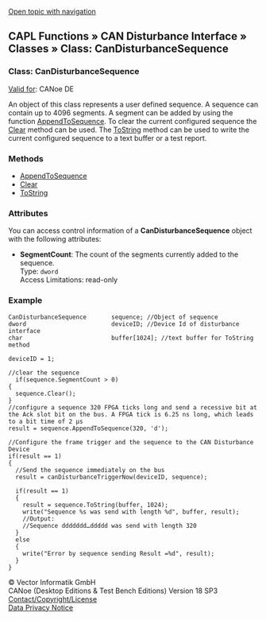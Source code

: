 [Open topic with navigation](../../../../../CANoeDEFamily.htm#Topics/CAPLFunctions/CANDisturbance/Classes/CAPLfunctionCanDisturbanceSequence.md)

## CAPL Functions » CAN Disturbance Interface » Classes » Class: CanDisturbanceSequence

### Class: CanDisturbanceSequence

[Valid for](../../../Shared/FeatureAvailability.md): CANoe DE

An object of this class represents a user defined sequence. A sequence can contain up to 4096 segments. A segment can be added by using the function [AppendToSequence](../Functions/CAPLfunctionCanDisturbanceSequenceAppendToSequence.md). To clear the current configured sequence the [Clear](../Functions/CAPLfunctionCanDisturbanceSequenceClear.md) method can be used. The [ToString](../Functions/CAPLfunctionCanDisturbanceSequenceToString.md) method can be used to write the current configured sequence to a text buffer or a test report.

### Methods

- [AppendToSequence](../Functions/CAPLfunctionCanDisturbanceSequenceAppendToSequence.md)
- [Clear](../Functions/CAPLfunctionCanDisturbanceSequenceClear.md)
- [ToString](../Functions/CAPLfunctionCanDisturbanceSequenceToString.md)

### Attributes

You can access control information of a **CanDisturbanceSequence** object with the following attributes:

- **SegmentCount**: The count of the segments currently added to the sequence.  
  Type: `dword`  
  Access Limitations: read-only

### Example

```plaintext
CanDisturbanceSequence       sequence; //Object of sequence
dword                        deviceID; //Device Id of disturbance interface
char                         buffer[1024]; //text buffer for ToString method

deviceID = 1;

//clear the sequence
  if(sequence.SegmentCount > 0)
{
  sequence.Clear();
}
//configure a sequence 320 FPGA ticks long and send a recessive bit at the Ack slot bit on the bus. A FPGA tick is 6.25 ns long, which leads to a bit time of 2 µs
result = sequence.AppendToSequence(320, 'd');

//Configure the frame trigger and the sequence to the CAN Disturbance Device
if(result == 1)
{
  //Send the sequence immediately on the bus
  result = canDisturbanceTriggerNow(deviceID, sequence);

  if(result == 1)
  {
    result = sequence.ToString(buffer, 1024);
    write("Sequence %s was send with length %d", buffer, result);
    //Output:
    //Sequence ddddddd…ddddd was send with length 320
  }
  else
  {
    write("Error by sequence sending Result =%d", result);
  }
}
```

© Vector Informatik GmbH  
CANoe (Desktop Editions & Test Bench Editions) Version 18 SP3  
[Contact/Copyright/License](../../../Shared/ContactCopyrightLicense.md)  
[Data Privacy Notice](https://www.vector.com/int/en/company/get-info/privacy-policy/)
